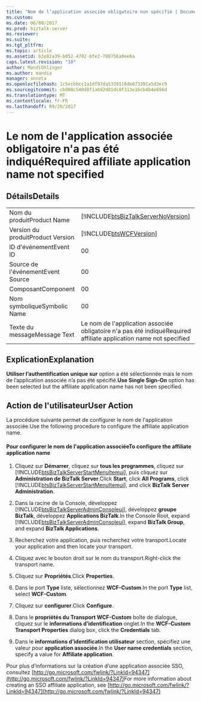 ```yaml
---
title: "Nom de l’application associée obligatoire non spécifié | Documents Microsoft"
ms.custom: 
ms.date: 06/08/2017
ms.prod: biztalk-server
ms.reviewer: 
ms.suite: 
ms.tgt_pltfrm: 
ms.topic: article
ms.assetid: b3e82a39-b052-4702-bfe2-700756a0ee6a
caps.latest.revision: "10"
author: MandiOhlinger
ms.author: mandia
manager: anneta
ms.openlocfilehash: 1c5ecbbcc1a1df97da5339118de873391a5d3ec9
ms.sourcegitcommit: cb908c540d8f1a692d01dc8f313e16cb4b4e696d
ms.translationtype: MT
ms.contentlocale: fr-FR
ms.lasthandoff: 09/20/2017
---
```

# <a name="required-affiliate-application-name-not-specified"></a><span data-ttu-id="b3eff-102">Le nom de l'application associée obligatoire n'a pas été indiqué</span><span class="sxs-lookup"><span data-stu-id="b3eff-102">Required affiliate application name not specified</span></span>
## <a name="details"></a><span data-ttu-id="b3eff-103">Détails</span><span class="sxs-lookup"><span data-stu-id="b3eff-103">Details</span></span>  
  
|||  
|-|-|  
|<span data-ttu-id="b3eff-104">Nom du produit</span><span class="sxs-lookup"><span data-stu-id="b3eff-104">Product Name</span></span>|[!INCLUDE[btsBizTalkServerNoVersion](../includes/btsbiztalkservernoversion-md.md)]|  
|<span data-ttu-id="b3eff-105">Version du produit</span><span class="sxs-lookup"><span data-stu-id="b3eff-105">Product Version</span></span>|[!INCLUDE[btsWCFVersion](../includes/btswcfversion-md.md)]|  
|<span data-ttu-id="b3eff-106">ID d'événement</span><span class="sxs-lookup"><span data-stu-id="b3eff-106">Event ID</span></span>|<span data-ttu-id="b3eff-107">0</span><span class="sxs-lookup"><span data-stu-id="b3eff-107">0</span></span>|  
|<span data-ttu-id="b3eff-108">Source de l'événement</span><span class="sxs-lookup"><span data-stu-id="b3eff-108">Event Source</span></span>|<span data-ttu-id="b3eff-109">0</span><span class="sxs-lookup"><span data-stu-id="b3eff-109">0</span></span>|  
|<span data-ttu-id="b3eff-110">Composant</span><span class="sxs-lookup"><span data-stu-id="b3eff-110">Component</span></span>|<span data-ttu-id="b3eff-111">0</span><span class="sxs-lookup"><span data-stu-id="b3eff-111">0</span></span>|  
|<span data-ttu-id="b3eff-112">Nom symbolique</span><span class="sxs-lookup"><span data-stu-id="b3eff-112">Symbolic Name</span></span>|<span data-ttu-id="b3eff-113">0</span><span class="sxs-lookup"><span data-stu-id="b3eff-113">0</span></span>|  
|<span data-ttu-id="b3eff-114">Texte du message</span><span class="sxs-lookup"><span data-stu-id="b3eff-114">Message Text</span></span>|<span data-ttu-id="b3eff-115">Le nom de l'application associée obligatoire n'a pas été indiqué</span><span class="sxs-lookup"><span data-stu-id="b3eff-115">Required affiliate application name not specified</span></span>|  
  
## <a name="explanation"></a><span data-ttu-id="b3eff-116">Explication</span><span class="sxs-lookup"><span data-stu-id="b3eff-116">Explanation</span></span>  
 <span data-ttu-id="b3eff-117">**Utiliser l’authentification unique sur** option a été sélectionnée mais le nom de l’application associée n’a pas été spécifié.</span><span class="sxs-lookup"><span data-stu-id="b3eff-117">**Use Single Sign-On** option has been selected but the affiliate application name has not been specified.</span></span>  
  
## <a name="user-action"></a><span data-ttu-id="b3eff-118">Action de l'utilisateur</span><span class="sxs-lookup"><span data-stu-id="b3eff-118">User Action</span></span>  
 <span data-ttu-id="b3eff-119">La procédure suivante permet de configurer le nom de l'application associée.</span><span class="sxs-lookup"><span data-stu-id="b3eff-119">Use the following procedure to configure the affiliate application name.</span></span>  
  
#### <a name="to-configure-the-affiliate-application-name"></a><span data-ttu-id="b3eff-120">Pour configurer le nom de l'application associée</span><span class="sxs-lookup"><span data-stu-id="b3eff-120">To configure the affiliate application name</span></span>  
  
1.  <span data-ttu-id="b3eff-121">Cliquez sur **Démarrer**, cliquez sur **tous les programmes**, cliquez sur [!INCLUDE[btsBizTalkServerStartMenuItemui](../includes/btsbiztalkserverstartmenuitemui-md.md)], puis cliquez sur **Administration de BizTalk Server**.</span><span class="sxs-lookup"><span data-stu-id="b3eff-121">Click **Start**, click **All Programs**, click [!INCLUDE[btsBizTalkServerStartMenuItemui](../includes/btsbiztalkserverstartmenuitemui-md.md)], and click **BizTalk Server Administration**.</span></span>  
  
2.  <span data-ttu-id="b3eff-122">Dans la racine de la Console, développez [!INCLUDE[btsBizTalkServerAdminConsoleui](../includes/btsbiztalkserveradminconsoleui-md.md)], développez **groupe BizTalk**, développez **Applications BizTalk**.</span><span class="sxs-lookup"><span data-stu-id="b3eff-122">In the Console Root, expand [!INCLUDE[btsBizTalkServerAdminConsoleui](../includes/btsbiztalkserveradminconsoleui-md.md)], expand **BizTalk Group**, and expand **BizTalk Applications**.</span></span>  
  
3.  <span data-ttu-id="b3eff-123">Recherchez votre application, puis recherchez votre transport.</span><span class="sxs-lookup"><span data-stu-id="b3eff-123">Locate your application and then locate your transport.</span></span>  
  
4.  <span data-ttu-id="b3eff-124">Cliquez avec le bouton droit sur le nom du transport.</span><span class="sxs-lookup"><span data-stu-id="b3eff-124">Right-click the transport name.</span></span>  
  
5.  <span data-ttu-id="b3eff-125">Cliquez sur **Propriétés**.</span><span class="sxs-lookup"><span data-stu-id="b3eff-125">Click **Properties**.</span></span>  
  
6.  <span data-ttu-id="b3eff-126">Dans le port **Type** liste, sélectionnez **WCF-Custom**.</span><span class="sxs-lookup"><span data-stu-id="b3eff-126">In the port **Type** list, select **WCF-Custom**.</span></span>  
  
7.  <span data-ttu-id="b3eff-127">Cliquez sur **configurer**.</span><span class="sxs-lookup"><span data-stu-id="b3eff-127">Click **Configure**.</span></span>  
  
8.  <span data-ttu-id="b3eff-128">Dans le **propriétés du Transport WCF-Custom** boîte de dialogue, cliquez sur le **informations d’identification** onglet.</span><span class="sxs-lookup"><span data-stu-id="b3eff-128">In the **WCF-Custom Transport Properties** dialog box, click the **Credentials** tab.</span></span>  
  
9. <span data-ttu-id="b3eff-129">Dans le **informations d’identification utilisateur** section, spécifiez une valeur pour **application associée**.</span><span class="sxs-lookup"><span data-stu-id="b3eff-129">In the **User name credentials** section, specify a value for **Affiliate application**.</span></span>  
  
 <span data-ttu-id="b3eff-130">Pour plus d’informations sur la création d’une application associée SSO, consultez [http://go.microsoft.com/fwlink/?LinkId=94347](http://go.microsoft.com/fwlink/?LinkId=94347)</span><span class="sxs-lookup"><span data-stu-id="b3eff-130">For more information about creating an SSO affiliate application, see [http://go.microsoft.com/fwlink/?LinkId=94347](http://go.microsoft.com/fwlink/?LinkId=94347)</span></span>